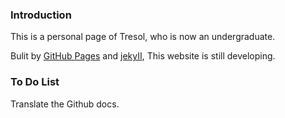 ### Introduction
This is a personal page of Tresol, who is now an undergraduate.

Bulit by [GitHub Pages](https://pages.github.com/) and [jekyII](https://jekyll.com/), This website is still developing.

### To Do List
Translate the Github docs.